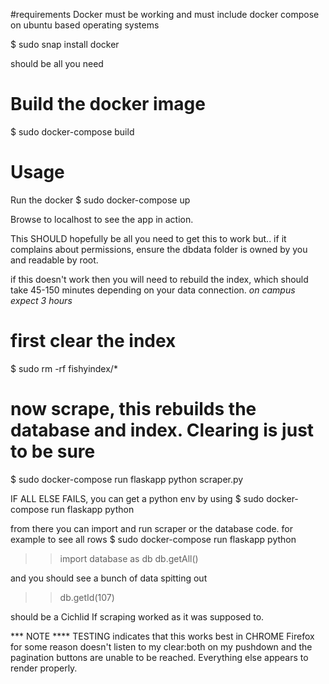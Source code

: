 #requirements 
Docker must be working and must include docker compose
on ubuntu based operating systems 

$ sudo snap install docker

should be all you need

# Build the docker image
$ sudo docker-compose build

# Usage
Run the docker
$ sudo docker-compose up

Browse to localhost to see the app in action.

This SHOULD hopefully be all you need to get this to work but.. if it complains about permissions, ensure the dbdata folder is owned by you and readable by root.

if this doesn't work then you will need to rebuild the index, which should take 45-150 minutes depending on your data connection. *on campus expect 3 hours*

# first clear the index
$ sudo rm -rf fishyindex/*
# now scrape, this rebuilds the database and index. Clearing is just to be sure 
$ sudo docker-compose run flaskapp python scraper.py


IF ALL ELSE FAILS, you can get a python env by using
$ sudo docker-compose run flaskapp python

from there you can import and run scraper or the database code. for example to see all rows
$ sudo docker-compose run flaskapp python
>> import database as db
>> db.getAll()

and you should see a bunch of data spitting out
>>db.getId(107) 

should be a Cichlid If scraping worked as it was supposed to.


*** NOTE ****
TESTING indicates that this works best in CHROME
Firefox for some reason doesn't listen to my clear:both on my pushdown and the pagination buttons are unable to be reached. Everything else appears to render properly.

